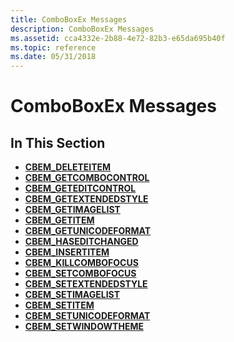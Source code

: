 ```yaml
---
title: ComboBoxEx Messages
description: ComboBoxEx Messages
ms.assetid: cca4332e-2b88-4e72-82b3-e65da695b40f
ms.topic: reference
ms.date: 05/31/2018
---
```


# ComboBoxEx Messages

## In This Section

-   [**CBEM\_DELETEITEM**](cbem-deleteitem.md)
-   [**CBEM\_GETCOMBOCONTROL**](cbem-getcombocontrol.md)
-   [**CBEM\_GETEDITCONTROL**](cbem-geteditcontrol.md)
-   [**CBEM\_GETEXTENDEDSTYLE**](cbem-getextendedstyle.md)
-   [**CBEM\_GETIMAGELIST**](cbem-getimagelist.md)
-   [**CBEM\_GETITEM**](cbem-getitem.md)
-   [**CBEM\_GETUNICODEFORMAT**](cbem-getunicodeformat.md)
-   [**CBEM\_HASEDITCHANGED**](cbem-haseditchanged.md)
-   [**CBEM\_INSERTITEM**](cbem-insertitem.md)
-   [**CBEM\_KILLCOMBOFOCUS**](cbem-killcombofocus.md)
-   [**CBEM\_SETCOMBOFOCUS**](cbem-setcombofocus.md)
-   [**CBEM\_SETEXTENDEDSTYLE**](cbem-setextendedstyle.md)
-   [**CBEM\_SETIMAGELIST**](cbem-setimagelist.md)
-   [**CBEM\_SETITEM**](cbem-setitem.md)
-   [**CBEM\_SETUNICODEFORMAT**](cbem-setunicodeformat.md)
-   [**CBEM\_SETWINDOWTHEME**](cbem-setwindowtheme.md)

 

 




